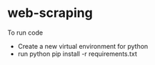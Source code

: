 # web-scraping
To run code 
- Create a new virtual environment for python
- run python pip install -r requirements.txt
